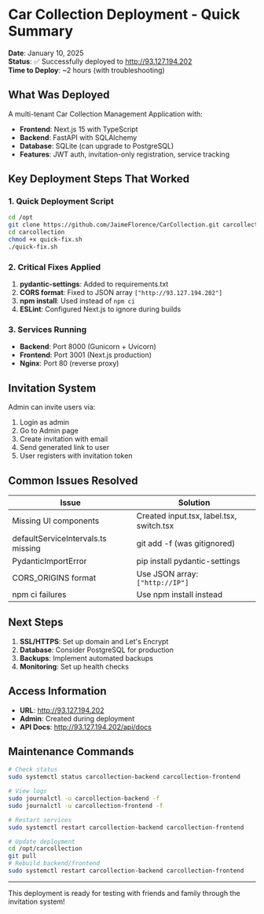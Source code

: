 # Car Collection Deployment - Quick Summary

**Date**: January 10, 2025  
**Status**: ✅ Successfully deployed to http://93.127.194.202  
**Time to Deploy**: ~2 hours (with troubleshooting)

## What Was Deployed

A multi-tenant Car Collection Management Application with:
- **Frontend**: Next.js 15 with TypeScript
- **Backend**: FastAPI with SQLAlchemy  
- **Database**: SQLite (can upgrade to PostgreSQL)
- **Features**: JWT auth, invitation-only registration, service tracking

## Key Deployment Steps That Worked

### 1. Quick Deployment Script
```bash
cd /opt
git clone https://github.com/JaimeFlorence/CarCollection.git carcollection
cd carcollection
chmod +x quick-fix.sh
./quick-fix.sh
```

### 2. Critical Fixes Applied
1. **pydantic-settings**: Added to requirements.txt
2. **CORS format**: Fixed to JSON array `["http://93.127.194.202"]`
3. **npm install**: Used instead of `npm ci`
4. **ESLint**: Configured Next.js to ignore during builds

### 3. Services Running
- **Backend**: Port 8000 (Gunicorn + Uvicorn)
- **Frontend**: Port 3001 (Next.js production)
- **Nginx**: Port 80 (reverse proxy)

## Invitation System

Admin can invite users via:
1. Login as admin
2. Go to Admin page
3. Create invitation with email
4. Send generated link to user
5. User registers with invitation token

## Common Issues Resolved

| Issue | Solution |
|-------|----------|
| Missing UI components | Created input.tsx, label.tsx, switch.tsx |
| defaultServiceIntervals.ts missing | git add -f (was gitignored) |
| PydanticImportError | pip install pydantic-settings |
| CORS_ORIGINS format | Use JSON array: `["http://IP"]` |
| npm ci failures | Use npm install instead |

## Next Steps

1. **SSL/HTTPS**: Set up domain and Let's Encrypt
2. **Database**: Consider PostgreSQL for production
3. **Backups**: Implement automated backups
4. **Monitoring**: Set up health checks

## Access Information

- **URL**: http://93.127.194.202
- **Admin**: Created during deployment
- **API Docs**: http://93.127.194.202/api/docs

## Maintenance Commands

```bash
# Check status
sudo systemctl status carcollection-backend carcollection-frontend

# View logs
sudo journalctl -u carcollection-backend -f
sudo journalctl -u carcollection-frontend -f

# Restart services
sudo systemctl restart carcollection-backend carcollection-frontend

# Update deployment
cd /opt/carcollection
git pull
# Rebuild backend/frontend
sudo systemctl restart carcollection-backend carcollection-frontend
```

---

This deployment is ready for testing with friends and family through the invitation system!